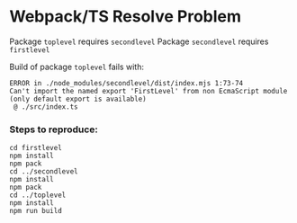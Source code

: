 # Webpack/TS Resolve Problem

Package `toplevel` requires `secondlevel`
Package `secondlevel` requires `firstlevel`

Build of package `toplevel` fails with:

```text
ERROR in ./node_modules/secondlevel/dist/index.mjs 1:73-74
Can't import the named export 'FirstLevel' from non EcmaScript module (only default export is available)
 @ ./src/index.ts
```

### Steps to reproduce:

```shell script
cd firstlevel
npm install
npm pack
cd ../secondlevel
npm install
npm pack
cd ../toplevel
npm install
npm run build
```
